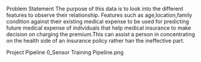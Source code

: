 Problem Statement
The purpose of this data is to look into the different features to observe their relationship. Features such as age,location,family condition against their existing medical expense to be used for predicting future medical expense of individuals that help medical insurance to make decision on charging the premium.This can assist a person in concentrating on the health side of an insurance policy rather han the ineffective part.

Project Pipeline
0_Sensor Training Pipeline.png
